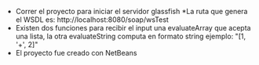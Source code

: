 * Correr el proyecto para iniciar el servidor glassfish
*La ruta que genera el WSDL es: http://localhost:8080/soap/wsTest
* Existen dos funciones para recibir el input una evaluateArray que acepta una lista, la otra evaluateString computa en formato string ejemplo: "[1, '+', 2]"
* El proyecto fue creado con NetBeans
